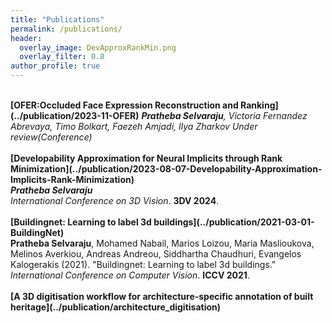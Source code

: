 ```yaml
---
title: "Publications"
permalink: /publications/
header:
  overlay_image: DevApproxRankMin.png
  overlay_filter: 0.8
author_profile: true
---
```

<br>
<b>[OFER:Occluded Face Expression Reconstruction and Ranking](../publication/2023-11-OFER)</b>
<i><b>Pratheba Selvaraju</b>, Victoria Fernandez Abrevaya, Timo Bolkart, Faezeh Amjadi, Ilya Zharkov</i>
<i>Under review(Conference)</i>
<br>
<br>
<b>[Developability Approximation for Neural Implicits through Rank Minimization](../publication/2023-08-07-Developability-Approximation-Implicits-Rank-Minimization)</b><br> 
<i><b>Pratheba Selvaraju</b></i><br>
<i>International Conference on 3D Vision</i>. <b>3DV 2024</b>.
<br>
<br>
<b>[Buildingnet: Learning to label 3d buildings](../publication/2021-03-01-BuildingNet)</b> <br> 
<b>Pratheba Selvaraju</b>, Mohamed Nabail, Marios Loizou, Maria Maslioukova, Melinos Averkiou, Andreas Andreou, Siddhartha Chaudhuri, Evangelos Kalogerakis (2021). &quot;Buildingnet: Learning to label 3d buildings.&quot; <i>International Conference on Computer Vision</i>. <b>ICCV 2021</b>.
<br>
<br>
<b>[A 3D digitisation workflow for architecture-specific annotation of built heritage](../publication/architecture_digitisation)</b>
<i></i>
